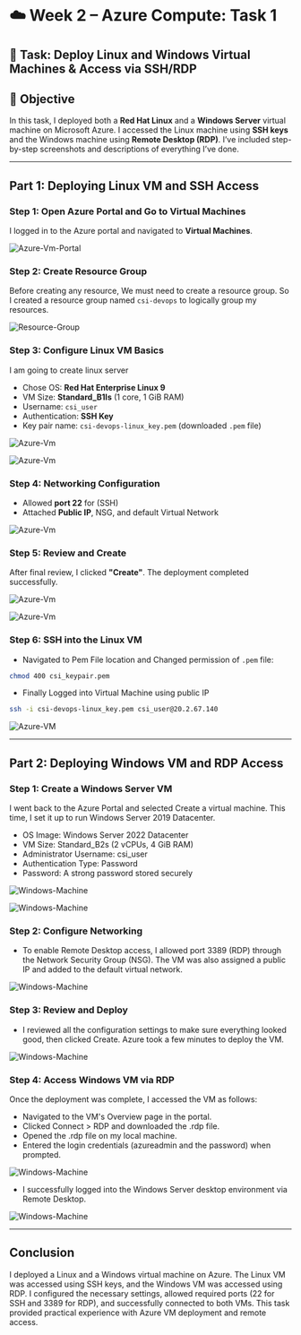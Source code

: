 # ☁️ Week 2 – Azure Compute: Task 1

## 🚀 Task: Deploy Linux and Windows Virtual Machines & Access via SSH/RDP

## 📌 Objective

In this task, I deployed both a **Red Hat Linux** and a **Windows Server** virtual machine on Microsoft Azure. I accessed the Linux machine using **SSH keys** and the Windows machine using **Remote Desktop (RDP)**. I’ve included step-by-step screenshots and descriptions of everything I’ve done.

---

## Part 1: Deploying Linux VM and SSH Access

### Step 1: Open Azure Portal and Go to Virtual Machines

I logged in to the Azure portal and navigated to **Virtual Machines**.

![Azure-Vm-Portal](./snapshots/az-vm-portal.jpg)

### Step 2: Create Resource Group

Before creating any resource, We must need to create a resource group. So I created a resource group named `csi-devops` to logically group my resources.

![Resource-Group](./snapshots/task1-rg.jpg)

### Step 3: Configure Linux VM Basics

I am going to create linux server 

- Chose OS: **Red Hat Enterprise Linux 9**
- VM Size: **Standard_B1ls** (1 core, 1 GiB RAM)
- Username: `csi_user`
- Authentication: **SSH Key**
- Key pair name: `csi-devops-linux_key.pem` (downloaded `.pem` file)

![Azure-Vm](./snapshots/task1-vm1.jpg)

![Azure-Vm](./snapshots/task1-vm3.jpg)

### Step 4: Networking Configuration

- Allowed **port 22** for (SSH)
- Attached **Public IP**, NSG, and default Virtual Network

![Azure-Vm](./snapshots/task1-vm-ntwk.jpg)

### Step 5: Review and Create

After final review, I clicked **"Create"**. The deployment completed successfully.

![Azure-Vm](./snapshots/task1-validation.jpg)

![Azure-Vm](./snapshots/task1-linux-vm.jpg)

### Step 6: SSH into the Linux VM

- Navigated to Pem File location and Changed permission of `.pem` file:

```bash
chmod 400 csi_keypair.pem
```

- Finally Logged into Virtual Machine using public IP

```bash
ssh -i csi-devops-linux_key.pem csi_user@20.2.67.140
```

![Azure-VM](./snapshots/linux-bash.jpg)

---

## Part 2: Deploying Windows VM and RDP Access

### Step 1: Create a Windows Server VM

I went back to the Azure Portal and selected Create a virtual machine. This time, I set it up to run Windows Server 2019 Datacenter.

- OS Image: Windows Server 2022 Datacenter
- VM Size: Standard_B2s (2 vCPUs, 4 GiB RAM)
- Administrator Username: csi_user
- Authentication Type: Password
- Password: A strong password stored securely

![Windows-Machine](./snapshots/windows-machine.jpg)

![Windows-Machine](./snapshots/windows-machine2.jpg)

### Step 2: Configure Networking

- To enable Remote Desktop access, I allowed port 3389 (RDP) through the Network Security Group (NSG). The VM was also assigned a public IP and added to the default virtual network.

![Windows-Machine](./snapshots/windows-machine-ntwk.jpg)

### Step 3: Review and Deploy

- I reviewed all the configuration settings to make sure everything looked good, then clicked Create. Azure took a few minutes to deploy the VM.

![Windows-Machine](./snapshots/windows-machine-validation.jpg)

### Step 4: Access Windows VM via RDP

Once the deployment was complete, I accessed the VM as follows:

- Navigated to the VM's Overview page in the portal.
- Clicked Connect > RDP and downloaded the .rdp file.
- Opened the .rdp file on my local machine.
- Entered the login credentials (azureadmin and the password) when prompted.

![Windows-Machine](./snapshots/rdp.jpg)

- I successfully logged into the Windows Server desktop environment via Remote Desktop.

![Windows-Machine](./snapshots/windows-machine-ovw.jpg)


---

## Conclusion

I deployed a Linux and a Windows virtual machine on Azure. The Linux VM was accessed using SSH keys, and the Windows VM was accessed using RDP. I configured the necessary settings, allowed required ports (22 for SSH and 3389 for RDP), and successfully connected to both VMs. This task provided practical experience with Azure VM deployment and remote access.
